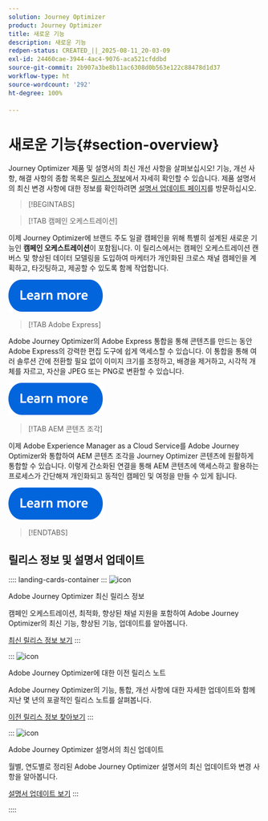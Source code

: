 ```yaml
---
solution: Journey Optimizer
product: Journey Optimizer
title: 새로운 기능
description: 새로운 기능
redpen-status: CREATED_||_2025-08-11_20-03-09
exl-id: 24460cae-3944-4ac4-9076-aca521cfddbd
source-git-commit: 2b907a3be8b11ac6308d0b563e122c88478d1d37
workflow-type: ht
source-wordcount: '292'
ht-degree: 100%

---
```


# 새로운 기능{#section-overview}

Journey Optimizer 제품 및 설명서의 최신 개선 사항을 살펴보십시오! 기능, 개선 사항, 해결 사항의 종합 목록은 [릴리스 정보](../using/rn/release-notes.md)에서 자세히 확인할 수 있습니다.  제품 설명서의 최신 변경 사항에 대한 정보를 확인하려면 [설명서 업데이트 페이지](../using/rn/documentation-updates.md)를 방문하십시오.

>[!BEGINTABS]

>[!TAB 캠페인 오케스트레이션]

이제 Journey Optimizer에 브랜드 주도 일괄 캠페인을 위해 특별히 설계된 새로운 기능인 **캠페인 오케스트레이션**&#x200B;이 포함됩니다. 이 릴리스에서는 캠페인 오케스트레이션 캔버스 및 향상된 데이터 모델링을 도입하여 마케터가 개인화된 크로스 채널 캠페인을 계획하고, 타깃팅하고, 제공할 수 있도록 함께 작업합니다.

[![자세히 알아보기](../using/assets/do-not-localize/learn-more-button.svg)](../using/orchestrated/gs-orchestrated-campaigns.md)

>[!TAB Adobe Express]

Adobe Journey Optimizer의 Adobe Express 통합을 통해 콘텐츠를 만드는 동안 Adobe Express의 강력한 편집 도구에 쉽게 액세스할 수 있습니다. 이 통합을 통해 여러 솔루션 간에 전환할 필요 없이 이미지 크기를 조정하고, 배경을 제거하고, 시각적 개체를 자르고, 자산을 JPEG 또는 PNG로 변환할 수 있습니다.

[![자세히 알아보기](../using/assets/do-not-localize/learn-more-button.svg)](../using/integrations/express.md)

<!--
>[!TAB AI Assistant]

Immerse yourself in a hands-on experience with our [AI Assistant](../help/using/content-management/gs-generative.md) live feature preview, designed to let you explore its features firsthand and fully understand its capabilities.

[![learn more](../using/assets/do-not-localize/try-it-button.svg)](https://experienceleague.adobe.com/ko/apps/journey-optimizer/ai-assistant-content-accelerator){target="_blank"}-->

>[!TAB AEM 콘텐츠 조각]

이제 Adobe Experience Manager as a Cloud Service를 Adobe Journey Optimizer와 통합하여 AEM 콘텐츠 조각을 Journey Optimizer 콘텐츠에 원활하게 통합할 수 있습니다. 이렇게 간소화된 연결을 통해 AEM 콘텐츠에 액세스하고 활용하는 프로세스가 간단해져 개인화되고 동적인 캠페인 및 여정을 만들 수 있게 됩니다.

[![자세히 알아보기](../using/assets/do-not-localize/learn-more-button.svg)](../using/integrations/aem-fragments.md)


>[!ENDTABS]

## 릴리스 정보 및 설명서 업데이트

:::: landing-cards-container
:::
![icon](https://cdn.experienceleague.adobe.com/icons/list-check.svg?lang=ko)

Adobe Journey Optimizer 최신 릴리스 정보

캠페인 오케스트레이션, 최적화, 향상된 채널 지원을 포함하여 Adobe Journey Optimizer의 최신 기능, 향상된 기능, 업데이트를 알아봅니다.

[최신 릴리스 정보 보기](../using/rn/release-notes.md)
:::

:::
![icon](https://cdn.experienceleague.adobe.com/icons/book.svg?lang=ko)

Adobe Journey Optimizer에 대한 이전 릴리스 노트

Adobe Journey Optimizer의 기능, 통합, 개선 사항에 대한 자세한 업데이트와 함께 지난 몇 년의 포괄적인 릴리스 노트를 살펴봅니다.

[이전 릴리스 정보 찾아보기](previous-rn-new-landing-page.md)
:::

:::
![icon](https://cdn.experienceleague.adobe.com/icons/book.svg?lang=ko)

Adobe Journey Optimizer 설명서의 최신 업데이트

월별, 연도별로 정리된 Adobe Journey Optimizer 설명서의 최신 업데이트와 변경 사항을 알아봅니다.

[설명서 업데이트 보기](../using/rn/documentation-updates.md)
:::

::::

